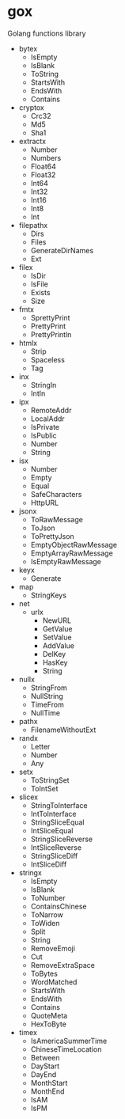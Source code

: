 gox
===

Golang functions library

- bytex
  - IsEmpty
  - IsBlank
  - ToString
  - StartsWith
  - EndsWith
  - Contains
- cryptox
  - Crc32
  - Md5
  - Sha1
- extractx
  - Number
  - Numbers
  - Float64
  - Float32
  - Int64
  - Int32
  - Int16
  - Int8
  - Int
- filepathx
  - Dirs
  - Files
  - GenerateDirNames
  - Ext
- filex
  - IsDir
  - IsFile
  - Exists
  - Size
- fmtx
  - SprettyPrint
  - PrettyPrint
  - PrettyPrintln
- htmlx
  - Strip
  - Spaceless
  - Tag
- inx
  - StringIn
  - IntIn
- ipx
  - RemoteAddr
  - LocalAddr
  - IsPrivate
  - IsPublic
  - Number
  - String
- isx
  - Number
  - Empty
  - Equal
  - SafeCharacters
  - HttpURL
- jsonx
    - ToRawMessage
    - ToJson
    - ToPrettyJson
    - EmptyObjectRawMessage
    - EmptyArrayRawMessage
    - IsEmptyRawMessage
- keyx
    - Generate
- map
    - StringKeys
- net
    - urlx
      - NewURL
      - GetValue
      - SetValue
      - AddValue
      - DelKey
      - HasKey
      - String
- nullx
    - StringFrom
    - NullString
    - TimeFrom
    - NullTime
- pathx
    - FilenameWithoutExt
- randx
  - Letter
  - Number
  - Any
- setx
  - ToStringSet
  - ToIntSet
- slicex
  - StringToInterface
  - IntToInterface
  - StringSliceEqual
  - IntSliceEqual
  - StringSliceReverse
  - IntSliceReverse
  - StringSliceDiff
  - IntSliceDiff
- stringx
  - IsEmpty
  - IsBlank
  - ToNumber
  - ContainsChinese
  - ToNarrow
  - ToWiden
  - Split
  - String
  - RemoveEmoji
  - Cut
  - RemoveExtraSpace
  - ToBytes
  - WordMatched
  - StartsWith
  - EndsWith
  - Contains
  - QuoteMeta
  - HexToByte
- timex
  - IsAmericaSummerTime
  - ChineseTimeLocation
  - Between
  - DayStart
  - DayEnd
  - MonthStart
  - MonthEnd
  - IsAM
  - IsPM